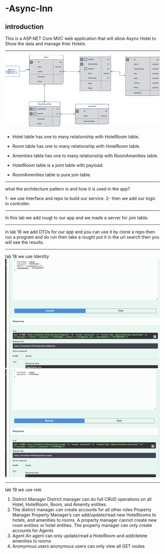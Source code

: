# -Async-Inn

## introduction 

This is a ASP.NET Core MVC web application that will allow Async Hotel to
Show the data and manage thier Hotels.

---

![ERD](./ERD.png)

- Hotel table has one to many relationship with HotelRoom table.

- Room table has one to many relationship with HotelRoom table.

- Amenities table has one to many relationship with RoomAmenities table.

- HotelRoom table is a joint table with payload.

- RoomAmenities table is pure join table.

---

 what the architecture pattern is and how it is used in the app?

 1- we use Interface and repo to build our service.
 2- then we add our logic in controller. 

 ---

 In this lab we add rougt to our app and we made a server for join table.

 ---

 in lab 16 we add DTOs for our app and you can use it by clone a repo then run a program and do run then take a rought put it in the url search then you will see the results.

 ---

 lab 18 we use Identity  
 ![reg](./reg.png)
 ![reg2](./reg2.png)

 ---

 lab 19 we use role
 1. District Manager
District manager can do full CRUD operations on all Hotel, HotelRoom, Room, and Amenity entities.
2. The district manager can create accounts for all other roles
Property Manager
Property Manager’s can add/update/read new HotelRooms to hotels, and amenities to rooms. A property manager cannot create new room entities or hotel entities.
The property manager can only create accounts for Agents
3. Agent
An agent can only update/read a HotelRoom and add/delete amenities to rooms
4. Anonymous users
anonymous users can only view all GET routes